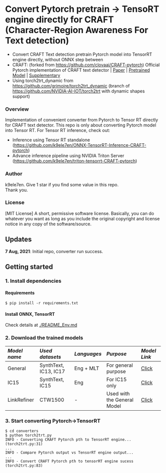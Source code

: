 # Convert Pytorch pretrain -> TensoRT engine directly for CRAFT (Character-Region Awareness For Text detection)
- Convert CRAFT Text detection pretrain Pytorch model into TensorRT engine directly, without ONNX step between<br>
- CRAFT: (forked from https://github.com/clovaai/CRAFT-pytorch)
Official Pytorch implementation of CRAFT text detector | [Paper](https://arxiv.org/abs/1904.01941) | [Pretrained Model](https://drive.google.com/open?id=1Jk4eGD7crsqCCg9C9VjCLkMN3ze8kutZ) | [Supplementary](https://youtu.be/HI8MzpY8KMI)
- Using torch2trt_dynamic from https://github.com/grimoire/torch2trt_dynamic (branch of https://github.com/NVIDIA-AI-IOT/torch2trt with dynamic shapes support)

### Overview
Implementation of convenient converter from Pytorch to Tensor RT directly for CRAFT text detector.
This repo is only about converting Pytorch model into Tensor RT. For Tensor RT inference, check out:
- Inference using Tensor RT standalone (https://github.com/k9ele7en/ONNX-TensorRT-Inference-CRAFT-pytorch)
- Advance inference pipeline using NVIDIA Triton Server (https://github.com/k9ele7en/triton-tensorrt-CRAFT-pytorch)

### Author
k9ele7en. Give 1 star if you find some value in this repo. <br>
Thank you.
### License
[MIT License] A short, permissive software license. Basically, you can do whatever you want as long as you include the original copyright and license notice in any copy of the software/source.

## Updates
**7 Aug, 2021**: Initial repo, converter run success.


## Getting started
### 1. Install dependencies
#### Requirements
```
$ pip install -r requirements.txt
```
#### Install ONNX, TensorRT
Check details at [./README_Env.md](./README_Env.md)

### 2. Download the trained models
 
 *Model name* | *Used datasets* | *Languages* | *Purpose* | *Model Link* |
 | :--- | :--- | :--- | :--- | :--- |
General | SynthText, IC13, IC17 | Eng + MLT | For general purpose | [Click](https://drive.google.com/open?id=1Jk4eGD7crsqCCg9C9VjCLkMN3ze8kutZ)
IC15 | SynthText, IC15 | Eng | For IC15 only | [Click](https://drive.google.com/open?id=1i2R7UIUqmkUtF0jv_3MXTqmQ_9wuAnLf)
LinkRefiner | CTW1500 | - | Used with the General Model | [Click](https://drive.google.com/open?id=1XSaFwBkOaFOdtk4Ane3DFyJGPRw6v5bO)

### 3. Start converting Pytorch->TensorRT
```
$ cd converters
$ python torch2trt.py
INFO - Converting CRAFT Pytorch pth to TensorRT engine... (torch2trt.py:31)
...
INFO - Compare Pytorch output vs TensorRT engine output...
...
INFO - Convert CRAFT Pytorch pth to tensorRT engine sucess (torch2trt.py:83)
```
